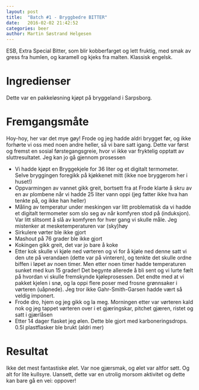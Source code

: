 ```yaml
---
layout: post
title:  "Batch #1 - Bryggbedre BITTER"
date:   2016-02-02 21:42:52
categories: beer
author: Martin Søstrand Helgesen
---
```


ESB, Extra Special Bitter, som blir kobberfarget og lett fruktig, med smak av gress fra humlen, og karamell og kjeks fra malten. Klassisk engelsk.

# Ingredienser

Dette var en pakkeløsning kjøpt på bryggeland i Sarpsborg.

# Fremgangsmåte

Hoy-hoy, her var det mye gøy!
Frode og jeg hadde aldri brygget før, og ikke forhørte vi oss med noen andre heller, så vi bare satt igang.
Dette var først og fremst en sosial førstegangsgreie, hvor vi ikke var fryktelig opptatt av sluttresultatet. Jeg kan jo gå gjennom prosessen

* Vi hadde kjøpt en Bryggekjele for 36 liter og et digitalt termometer. Selve bryggingen foregikk på kjøkkenet mitt (ikke noe bryggerom her i huset!)
* Oppvarmingen av vannet gikk greit, bortsett fra at Frode klarte å skru av en av plombene når vi hadde 25 liter vann oppi (jeg fatter ikke hva han tenkte på, og ikke han heller)
* Måling av temperatur under meskingen var litt problematisk da vi hadde et digitalt termometer som slo seg av når komfyren stod på (induksjon). Var litt slitsomt å slå av komfyren for hver gang vi skulle måle. Jeg mistenker at mesketemperaturen var (sky)høy
* Sirkulere vørter ble ikke gjort
* Mashout på 76 grader ble ikke gjort
* Kokingen gikk greit, det var jo bare å koke
* Etter kok skulle vi kjøle ned vørteren og vi for å kjøle ned denne satt vi den ute på verandaen (dette var på vinteren), og tenkte det skulle ordne biffen i løpet av noen timer. Men etter noen timer hadde temperaturen sunket med kun 15 grader! Det begynte allerede å bli sent og vi lurte fælt på hvordan vi skulle fremskynde kjøleprosessen. Det endte med at vi pakket kjelen i snø, og la oppi flere poser med frosne grønnsaker i vørteren (uåpnede). Jeg tror ikke Gahr-Smith-Garsen hadde vært så veldig imponert.
* Frode dro, hjem og jeg gikk og la meg. Morningen etter var vørteren kald nok og jeg tappet vørteren over i et gjæringskar, pitchet gjæren, ristet og satt i gjærlåsen
* Etter 14 dager flasket jeg ølen. Dette ble gjort med karboneringsdrops. 0.5l plastflasker ble brukt (aldri mer)

# Resultat

Ikke det mest fantastiske ølet. Var noe gjærsmak, og ølet var altfor søtt. Og alt for lite kullsyre.
Uansett, dette var en utrolig morsom aktivitet og dette kan bare gå en vei: oppover!
